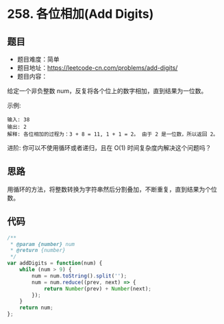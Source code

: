 # 258. 各位相加(Add Digits)

## 题目
* 题目难度：简单
* 题目地址：https://leetcode-cn.com/problems/add-digits/
* 题目内容：

给定一个非负整数 num，反复将各个位上的数字相加，直到结果为一位数。

示例:

```
输入: 38
输出: 2 
解释: 各位相加的过程为：3 + 8 = 11, 1 + 1 = 2。 由于 2 是一位数，所以返回 2。
```
进阶:
你可以不使用循环或者递归，且在 O(1) 时间复杂度内解决这个问题吗？


## 思路
用循环的方法，将整数转换为字符串然后分割叠加，不断重复，直到结果为个位数。


## 代码
```JavaScript
/**
 * @param {number} num
 * @return {number}
 */
var addDigits = function(num) {
    while (num > 9) {
        num = num.toString().split('');
        num = num.reduce((prev, next) => {
            return Number(prev) + Number(next);
        });
    }
    return num;
};
```
